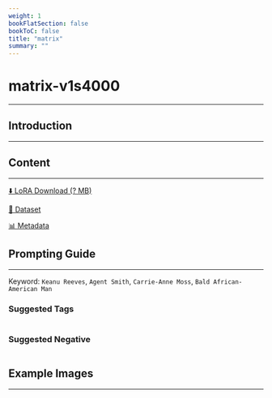 ```yaml
---
weight: 1
bookFlatSection: false
bookToC: false
title: "matrix"
summary: ""
---
```


<!--markdownlint-disable MD025 MD033 -->

# matrix-v1s4000

---

## Introduction

---

## Content

---

[⬇️ LoRA Download (? MB)]()

[📐 Dataset]()

[📊 Metadata]()

## Prompting Guide

---

Keyword: `Keanu Reeves`, `Agent Smith`, `Carrie-Anne Moss`, `Bald African-American Man`

### Suggested Tags

```md
```

### Suggested Negative

```md
```

## Example Images

---

<div class="image-grid">
  <div class="image-grid-container">
    <a href="">
    </a>
    <a href="">
    </a>
  </div>
</div>
